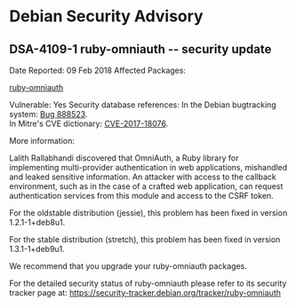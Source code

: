 
Debian Security Advisory
========================


DSA-4109-1 ruby-omniauth -- security update
-------------------------------------------



Date Reported:
09 Feb 2018
Affected Packages:

[ruby-omniauth](https://packages.debian.org/src:ruby-omniauth)

Vulnerable:
Yes
Security database references:
In the Debian bugtracking system: [Bug 888523](https://bugs.debian.org/cgi-bin/bugreport.cgi?bug=888523).  
In Mitre's CVE dictionary: [CVE-2017-18076](https://security-tracker.debian.org/tracker/CVE-2017-18076).  

More information:

Lalith Rallabhandi discovered that OmniAuth, a Ruby library for
implementing multi-provider authentication in web applications,
mishandled and leaked sensitive information. An attacker with access to
the callback environment, such as in the case of a crafted web
application, can request authentication services from this module and
access to the CSRF token.


For the oldstable distribution (jessie), this problem has been fixed
in version 1.2.1-1+deb8u1.


For the stable distribution (stretch), this problem has been fixed in
version 1.3.1-1+deb9u1.


We recommend that you upgrade your ruby-omniauth packages.


For the detailed security status of ruby-omniauth please refer to
its security tracker page at:
<https://security-tracker.debian.org/tracker/ruby-omniauth>





